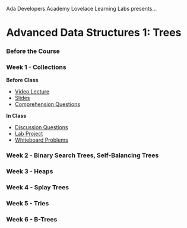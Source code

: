 Ada Developers Academy Lovelace Learning Labs presents...

# Advanced Data Structures 1: Trees


### Before the Course

### Week 1 - Collections

**Before Class**
- [Video Lecture]()
- [Slides]()
- [Comprehension Questions]()

**In Class**
- [Discussion Questions]()
- [Lab Project]()
- [Whiteboard Problems]()

### Week 2 - Binary Search Trees, Self-Balancing Trees


### Week 3 - Heaps


### Week 4 - Splay Trees


### Week 5 - Tries


### Week 6 - B-Trees

